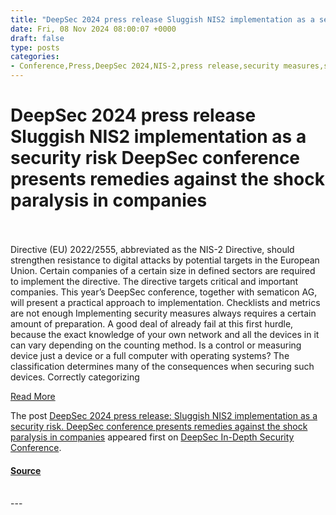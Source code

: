 ```yaml
---
title: "DeepSec 2024 press release Sluggish NIS2 implementation as a security risk DeepSec conference presents remedies against the shock paralysis in companies"
date: Fri, 08 Nov 2024 08:00:07 +0000
draft: false
type: posts
categories: 
- Conference,Press,DeepSec 2024,NIS-2,press release,security measures,security risks,sematicon AG
---
```

# DeepSec 2024 press release Sluggish NIS2 implementation as a security risk DeepSec conference presents remedies against the shock paralysis in companies

<br/>

<br/>
Directive (EU) 2022/2555, abbreviated as the NIS-2 Directive, should strengthen resistance to digital attacks by potential targets in the European Union. Certain companies of a certain size in defined sectors are required to implement the directive. The directive targets critical and important companies. This year’s DeepSec conference, together with sematicon AG, will present a practical approach to implementation. Checklists and metrics are not enough Implementing security measures always requires a certain amount of preparation. A good deal of already fail at this first hurdle, because the exact knowledge of your own network and all the devices in it can vary depending on the counting method. Is a control or measuring device just a device or a full computer with operating systems? The classification determines many of the consequences when securing such devices. Correctly categorizing

[Read More](https://blog.deepsec.net/deepsec-2024-press-release-sluggish-nis2-implementation-as-a-security-risk-deepsec-conference-presents-remedies-against-the-shock-paralysis-in-companies/)

The post [DeepSec 2024 press release: Sluggish NIS2 implementation as a security risk. DeepSec conference presents remedies against the shock paralysis in companies](https://blog.deepsec.net/deepsec-2024-press-release-sluggish-nis2-implementation-as-a-security-risk-deepsec-conference-presents-remedies-against-the-shock-paralysis-in-companies/) appeared first on [DeepSec In-Depth Security Conference](https://blog.deepsec.net).

#### [Source](https://blog.deepsec.net/deepsec-2024-press-release-sluggish-nis2-implementation-as-a-security-risk-deepsec-conference-presents-remedies-against-the-shock-paralysis-in-companies/)

<br/>
---
